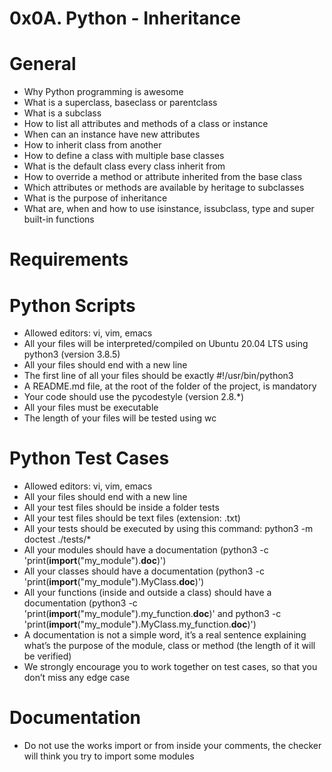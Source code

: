 # 0x0A. Python - Inheritance

# General

 - Why Python programming is awesome
 - What is a superclass, baseclass or parentclass
 - What is a subclass
 - How to list all attributes and methods of a class or instance
 - When can an instance have new attributes
 - How to inherit class from another
 - How to define a class with multiple base classes
 - What is the default class every class inherit from
 - How to override a method or attribute inherited from the base class
 - Which attributes or methods are available by heritage to subclasses
 - What is the purpose of inheritance
 - What are, when and how to use isinstance, issubclass, type and super built-in functions

# Requirements

# Python Scripts

 - Allowed editors: vi, vim, emacs
 - All your files will be interpreted/compiled on Ubuntu 20.04 LTS using python3 (version 3.8.5)
 - All your files should end with a new line
 - The first line of all your files should be exactly #!/usr/bin/python3
 - A README.md file, at the root of the folder of the project, is mandatory
 - Your code should use the pycodestyle (version 2.8.*)
 - All your files must be executable
 - The length of your files will be tested using wc
 
 # Python Test Cases
 - Allowed editors: vi, vim, emacs
 - All your files should end with a new line
 - All your test files should be inside a folder tests
 - All your test files should be text files (extension: .txt)
 - All your tests should be executed by using this command: python3 -m doctest ./tests/*
 - All your modules should have a documentation (python3 -c 'print(__import__("my_module").__doc__)')
 - All your classes should have a documentation (python3 -c 'print(__import__("my_module").MyClass.__doc__)')
 - All your functions (inside and outside a class) should have a documentation (python3 -c 'print(__import__("my_module").my_function.__doc__)' and python3 -c 'print(__import__("my_module").MyClass.my_function.__doc__)')
 - A documentation is not a simple word, it’s a real sentence explaining what’s the purpose of the module, class or method (the length of it will be verified)
 - We strongly encourage you to work together on test cases, so that you don’t miss any edge case

# Documentation
 - Do not use the works import or from inside your comments, the checker will think you try to import some modules
